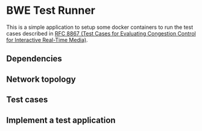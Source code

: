 # BWE Test Runner

This is a simple application to setup some docker containers to run the test cases described in [RFC 8867 (Test Cases for Evaluating Congestion Control for Interactive Real-Time Media)](https://www.rfc-editor.org/rfc/rfc8867.html).

## Dependencies

## Network topology

## Test cases

## Implement a test application

